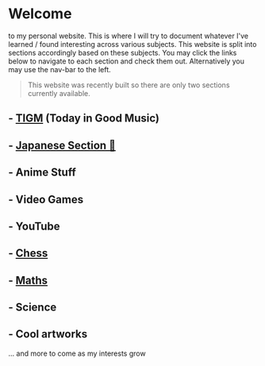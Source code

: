 # Welcome

to my personal website. This is where I will try to document whatever I've learned / found interesting across various subjects. This website is split into sections accordingly based on these subjects. You may click the links below to navigate to each section and check them out. Alternatively you may use the nav-bar to the left.

> This website was recently built so there are only two sections currently available. 

## - [TIGM](TIGM/index.md) (Today in Good Music)

## - [Japanese Section 🗾](Japanese%20Section%20🗾/index.md)

## - Anime Stuff

## - Video Games

## - YouTube

## - [Chess](Chess/index.md)

## - [Maths](Maths/index.md)

## - Science

## - Cool artworks

... and more to come as my interests grow




